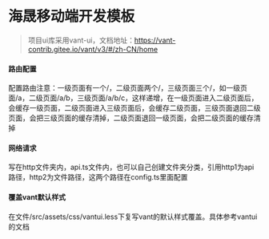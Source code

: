 # 海晟移动端开发模板

> 项目ui库采用vant-ui，文档地址：https://vant-contrib.gitee.io/vant/v3/#/zh-CN/home

#### 路由配置

配置路由注意：一级页面有一个/，二级页面两个/，三级页面三个/，如一级页面/a，二级页面/a/b，三级页面/a/b/c，这样递增，在一级页面进入二级页面后，会缓存一级页面，二级页面进入三级页面后，会缓存二级页面，三级页面退回二级页面，会把三级页面的缓存清掉，二级页面退回一级页面，会把二级页面的缓存清掉

#### 网络请求

写在http文件夹内，api.ts文件内，也可以自己创建文件夹分类，引用http1为api路径，http2为文件路径，这两个路径在config.ts里面配置


#### 覆盖vant默认样式

在文件/src/assets/css/vantui.less下复写vant的默认样式覆盖。具体参考vantui的文档
